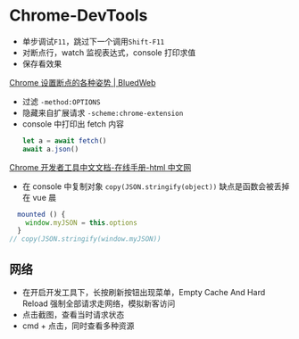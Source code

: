 # Chrome-DevTools

- 单步调试`F11`，跳过下一个调用`Shift-F11`
- 对断点行，watch 监视表达式，console 打印求值
- 保存看效果

[Chrome 设置断点的各种姿势 | BluedWeb](https://web.blued.cn/2017/08/10/chrome%25E8%25AE%25BE%25E7%25BD%25AE%25E6%2596%25AD%25E7%2582%25B9%25E7%259A%2584%25E5%2590%2584%25E7%25A7%258D%25E5%25A7%25BF%25E5%258A%25BF/)

- 过滤 `-method:OPTIONS`
- 隐藏来自扩展请求 `-scheme:chrome-extension`
- console 中打印出 fetch 内容
  ```js
  let a = await fetch()
  await a.json()
  ```

[Chrome 开发者工具中文文档-在线手册-html 中文网](https://www.html.cn/doc/chrome-devtools/)

- 在 console 中复制对象
 `copy(JSON.stringify(object))`
 缺点是函数会被丢掉
在 vue 晨
```js
  mounted () {
    window.myJSON = this.options
  }
// copy(JSON.stringify(window.myJSON))
```

## 网络
- 在开启开发工具下，长按刷新按钮出现菜单，Empty Cache And Hard Reload 强制全部请求走网络，模拟新客访问
- 点击截图，查看当时请求状态
- cmd + 点击，同时查看多种资源
